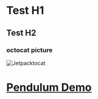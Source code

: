 # Test H1
## Test H2
### octocat picture
![Jetpacktocat](https://octodex.github.com/images/jetpacktocat.png)
<br />
# [Pendulum Demo](https://listpau.github.io/pendulum/pendularm1.html)
